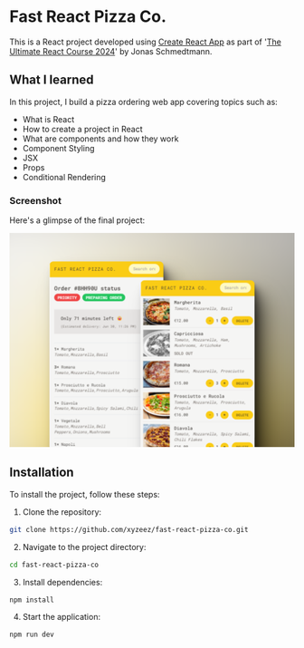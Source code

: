 # Fast React Pizza Co.

This is a React project developed using [Create React App](https://github.com/facebook/create-react-app) as part of '[The Ultimate React Course 2024](https://www.udemy.com/course/the-ultimate-react-course/)' by Jonas Schmedtmann.

## What I learned

In this project, I build a pizza ordering web app covering topics such as:

- What is React
- How to create a project in React
- What are components and how they work
- Component Styling
- JSX
- Props
- Conditional Rendering

### Screenshot

Here's a glimpse of the final project:

![](./public/screenshot.png)

## Installation

To install the project, follow these steps:

1. Clone the repository:

```bash
git clone https://github.com/xyzeez/fast-react-pizza-co.git
```

2. Navigate to the project directory:

```bash
cd fast-react-pizza-co
```

3. Install dependencies:

```bash
npm install
```

4. Start the application:

```bash
npm run dev
```
